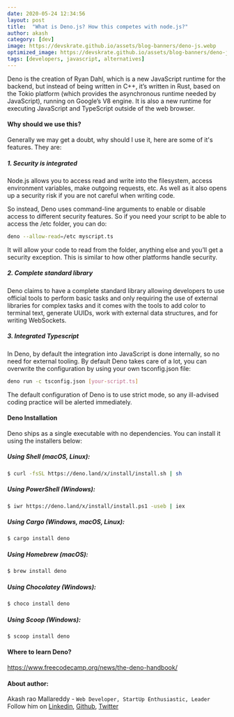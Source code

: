 ```yaml
---
date: 2020-05-24 12:34:56
layout: post
title:  "What is Deno.js? How this competes with node.js?"
author: akash
category: [dev]
image: https://devskrate.github.io/assets/blog-banners/deno-js.webp
optimized_image: https://devskrate.github.io/assets/blog-banners/deno-js.webp
tags: [developers, javascript, alternatives]
---
```


Deno is the creation of Ryan Dahl, which is a new JavaScript runtime for the backend, but instead of being written in C++, it’s written in Rust, based on the Tokio platform (which provides the asynchronous runtime needed by JavaScript), running on Google’s V8 engine. It is also a new runtime for executing JavaScript and TypeScript outside of the web browser. 


#### Why should we use this?   

Generally we may get a doubt, why should I use it, here are some of it's features. They are:

##### 1. Security is integrated

Node.js allows you to access read and write into the filesystem, access environment variables, make outgoing requests, etc. As well as it also opens up a security risk if you are not careful when writing code.

So instead, Deno uses command-line arguments to enable or disable access to different security features. So if you need your script to be able to access the /etc folder, you can do:
 
```sh
deno --allow-read=/etc myscript.ts
```
It will allow your code to read from the folder, anything else and you’ll get a security exception. This is similar to how other platforms handle security. 

##### 2. Complete standard library

Deno claims to have a complete standard library allowing developers to use official tools to perform basic tasks and only requiring the use of external libraries for complex tasks and it comes with the tools to add color to terminal text, generate UUIDs, work with external data structures,  and for writing WebSockets.

##### 3. Integrated Typescript

In Deno, by default the integration into JavaScript is done internally, so no need for external tooling. By default Deno takes care of a lot, you can overwrite the configuration by using your own tsconfig.json file:

```sh
deno run -c tsconfig.json [your-script.ts]
```
The default configuration of Deno is to use strict mode, so any ill-advised coding practice will be alerted immediately.


#### Deno Installation

Deno ships as a single executable with no dependencies. You can install it using the installers below: 

##### Using Shell (macOS, Linux):
```sh
$ curl -fsSL https://deno.land/x/install/install.sh | sh
```
##### Using PowerShell (Windows):
```sh
$ iwr https://deno.land/x/install/install.ps1 -useb | iex
```
##### Using Cargo (Windows, macOS, Linux):
```sh
$ cargo install deno
```
##### Using Homebrew (macOS):
```sh
$ brew install deno
```
##### Using Chocolatey (Windows):
```sh
$ choco install deno
```
##### Using Scoop (Windows):
```sh
$ scoop install deno
```


#### Where to learn Deno?

https://www.freecodecamp.org/news/the-deno-handbook/

#### About author:
Akash rao Mallareddy - `Web Developer, StartUp Enthusiastic, Leader`              
Follow him on [Linkedin](https://www.linkedin.com/in/akash-rao-mallareddy-055520168/), [Github](https://github.com/Akashmallareddy), [Twitter](https://twitter.com/AkashMallareddy)
